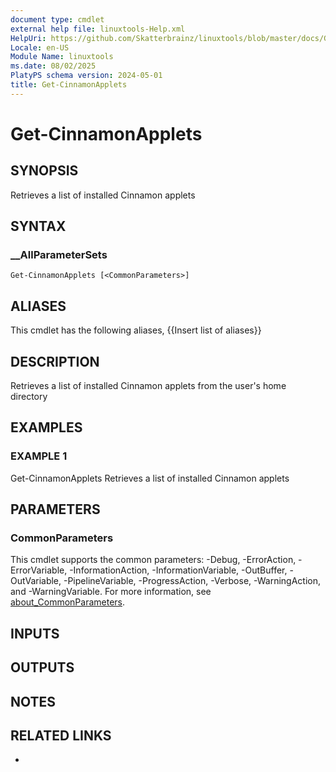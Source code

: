 ```yaml
---
document type: cmdlet
external help file: linuxtools-Help.xml
HelpUri: https://github.com/Skatterbrainz/linuxtools/blob/master/docs/Get-CinnamonApplets.md
Locale: en-US
Module Name: linuxtools
ms.date: 08/02/2025
PlatyPS schema version: 2024-05-01
title: Get-CinnamonApplets
---
```


# Get-CinnamonApplets

## SYNOPSIS

Retrieves a list of installed Cinnamon applets

## SYNTAX

### __AllParameterSets

```
Get-CinnamonApplets [<CommonParameters>]
```

## ALIASES

This cmdlet has the following aliases,
  {{Insert list of aliases}}

## DESCRIPTION

Retrieves a list of installed Cinnamon applets from the user's home directory

## EXAMPLES

### EXAMPLE 1

Get-CinnamonApplets
Retrieves a list of installed Cinnamon applets

## PARAMETERS

### CommonParameters

This cmdlet supports the common parameters: -Debug, -ErrorAction, -ErrorVariable,
-InformationAction, -InformationVariable, -OutBuffer, -OutVariable, -PipelineVariable,
-ProgressAction, -Verbose, -WarningAction, and -WarningVariable. For more information, see
[about_CommonParameters](https://go.microsoft.com/fwlink/?LinkID=113216).

## INPUTS

## OUTPUTS

## NOTES

## RELATED LINKS

- [](https://github.com/Skatterbrainz/linuxtools/blob/master/docs/Get-CinnamonApplets.md)
